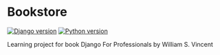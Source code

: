 # Bookstore

[![Django version](https://img.shields.io/badge/django-3.0.5-informational)](https://www.djangoproject.com/)
[![Python version](https://img.shields.io/badge/Python-v3.8-informational)](https://www.python.org/downloads/release/python-380/)

Learning project for book Django For Professionals by William S. Vincent

